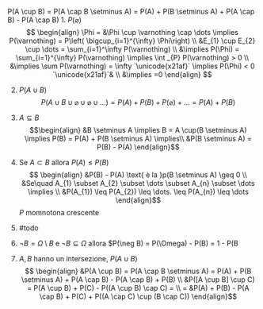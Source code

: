 P(A \cup B) = P(A \cap B \setminus A) = P(A) + P(B \setminus A) + P(A \cap B) - P(A \cap B) 1. $P(\varnothing)$ 
   $$ \begin{align}
\Phi = &\Phi \cup \varnothing \cap \dots \implies P(\varnothing) = P\left( \bigcup_{i=1}^{\infty} \Phi\right) \\
&E_{1} \cup E_{2} \cup \dots = \sum_{i=1}^\infty P(\varnothing)  \\
&\implies P(\Phi) = \sum_{i=1}^{\infty} P(\varnothing) \implies \int _{P} P(\varnothing) > 0  \\
&\implies \sum P(\varnothing) = \infty `\unicode{x21af}` \implies P(\Phi) < 0 `\unicode{x21af}`&  \\
&\implies =0
\end{align}  $$

2. $P(A \cup B)$
$$ P(A \cup B \cup \varnothing \cup \varnothing \cup \dots) = P(A) + P(B) + P(\varnothing) + \dots = P(A) + P(B) $$

3. $A \subseteq B$
   $$\begin{align}
 &B \setminus A \implies B = A \cup(B \setminus A) \implies P(B) = P(A) + P(B \setminus A) \implies\\
&P(B \setminus A) = P(B) - P(A)
\end{align}$$

4. Se $A \subset B$ allora $P(A) \leq P(B)$
   $$ \begin{align}
&P(B) - P(A) \text{ è la }p(B \setminus A) \geq 0  \\
&Se\quad  A_{1} \subset A_{2} \subset \dots \subset A_{n} \subset \dots \implies \\
&P(A_{1}) \leq P(A_{2}) \leq \dots. \leq P(A_{n}) \leq \dots
\end{align}$$
$P$ momnotona crescente
5. #todo

6. $\neg B = \Omega \setminus B$ e $\neg B \subseteq \Omega$ allora $P(\neg B) = P(\Omega) - P(B) = 1 - P(B
7. $A,B$ hanno un intersezione, $P(A \cup B)$
   $$ \begin{align}
&P(A \cup B) = P(A \cap B \setminus A) = P(A) + P(B \setminus A) + P(A \cap B) - P(A \cap B) + P(B) \\
&P([A \cup B] \cup C) = P(A \cup B) + P(C) - P((A \cup B) \cap C) = \\
= &P(A) + P(B) - P(A \cap B) + P(C) + P((A \cap C) \cup (B \cap C))
\end{align}$$



